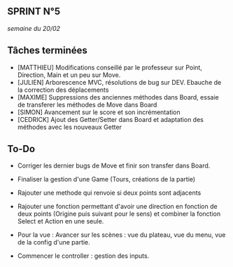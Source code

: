 SPRINT N°5
--------------------------
_semaine du 20/02_ 


## Tâches terminées

- [MATTHIEU] Modifications conseillé par le professeur sur Point, Direction, Main et un peu sur Move. 
- [JULIEN] Arborescence MVC, résolutions de bug sur DEV. Ebauche de la correction des déplacements
- [MAXIME] Suppressions des anciennes méthodes dans Board, essaie de transferer les méthodes de Move dans Board
- [SIMON] Avancement sur le score et son incrémentation
- [CEDRICK] Ajout des Getter/Setter dans Board et adaptation des méthodes avec les nouveaux Getter

## To-Do

- Corriger les dernier bugs de Move et finir son transfer dans Board.
- Finaliser la gestion d'une Game (Tours, créations de la partie)
- Rajouter une methode qui renvoie si deux points sont adjacents
- Rajouter une fonction permettant d'avoir une direction en fonction de deux points (Origine puis suivant pour le sens) et combiner la fonction Select et Action en une seule.

- Pour la vue : Avancer sur les scènes : vue du plateau, vue du menu, vue de la config d'une partie.
- Commencer le controller : gestion des inputs.